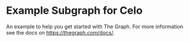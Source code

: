 # Example Subgraph for Celo

An example to help you get started with The Graph. For more information see the docs on https://thegraph.com/docs/.
